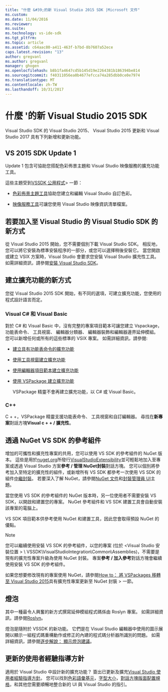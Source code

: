 ```yaml
---
title: "什麼 &#39;的新 Visual Studio 2015 SDK |Microsoft 文件"
ms.custom: 
ms.date: 11/04/2016
ms.reviewer: 
ms.suite: 
ms.technology: vs-ide-sdk
ms.tgt_pltfrm: 
ms.topic: article
ms.assetid: c64aac80-a411-463f-b7bd-8b7607a52ece
caps.latest.revision: "13"
author: gregvanl
ms.author: gregvanl
manager: ghogen
ms.openlocfilehash: b8b1fa4647cd5b145d19e2264381b186394be814
ms.sourcegitcommit: f40311056ea0b4677efcca74a285dbb0ce0e7974
ms.translationtype: MT
ms.contentlocale: zh-TW
ms.lasthandoff: 10/31/2017
---
```

# <a name="what39s-new-in-the-visual-studio-2015-sdk"></a>什麼 &#39;的新 Visual Studio 2015 SDK
Visual Studio SDK 的 Visual Studio 2015、 Visual Studio 2015 更新和 Visual Studio 2017 具有下列新增和更新功能。  
  
## <a name="vs-2015-sdk-update-1"></a>VS 2015 SDK Update 1  
 Update 1 包含可協助您搭配色彩佈景主題和 Visual Studio 映像服務的擴充功能工具。  
  
 這些主題受到[VSSDK 公用程式](../extensibility/internals/vssdk-utilities.md)> 一節：  
  
-   [色彩佈景主題工具](../extensibility/internals/color-theming-tools.md)協助您建立和編輯 Visual Studio 自訂色彩。  
  
-   [映像服務工具](../extensibility/internals/image-service-tools.md)可讓您使用 Visual Studio 映像資訊清單檔案。  
  
## <a name="new-way-to-add-the-visual-studio-sdk-to-visual-studio"></a>若要加入至 Visual Studio 的 Visual Studio SDK 的新方式  
 從 Visual Studio 2015 開始，您不需要個別下載 Visual Studio SDK。 相反地，您可以將它安裝為標準安裝程序的一部分，或您可以選擇稍後安裝它。 當您開啟或建立 VSIX 方案時，Visual Studio 會要求您安裝 Visual Studio 擴充性工具。 如需詳細資訊，請參閱[安裝 Visual Studio SDK](../extensibility/installing-the-visual-studio-sdk.md)。  
  
## <a name="new-ways-of-creating-extensions"></a>建立擴充功能的新方式  
 您從 Visual Studio 2015 SDK 開始，有不同的選項，可建立擴充功能，您使用的程式設計語言而定。  
  
### <a name="visual-c-and-visual-basic"></a>Visual C# 和 Visual Basic  
 對於 C# 和 Visual Basic 中，沒有完整的專案項目範本可讓您建立 Vspackage，功能表命令、 工具視窗、 編輯器分類器、 編輯器裝飾和編輯器邊界延伸模組。 您可以新增任何或所有的這些標準的 VSIX 專案。 如需詳細資訊，請參閱:  
  
-   [建立具有功能表命令的擴充功能](../extensibility/creating-an-extension-with-a-menu-command.md)  
  
-   [使用工具視窗建立擴充功能](../extensibility/creating-an-extension-with-a-tool-window.md)  
  
-   [使用編輯器項目範本建立擴充功能](../extensibility/creating-an-extension-with-an-editor-item-template.md)  
  
-   [使用 VSPackage 建立擴充功能](../extensibility/creating-an-extension-with-a-vspackage.md)  
  
     VSPackage 精靈不會再建立擴充功能，以 C# 或 Visual Basic。  
  
### <a name="c"></a>C++  
 C + +，VSPackage 精靈支援功能表命令、 工具視窗和自訂編輯器。 尋找在**新專案**對話方塊**Visual c + + / 擴充性**。  
  
## <a name="vs-sdk-reference-assemblies-via-nuget"></a>透過 NuGet VS SDK 的參考組件  
 增加的可攜性和擴充性專案的共用，您可以使用 VS SDK 的參考組件的 NuGet 版本。  這些是用於[nuget.org](http://www.nuget.org)所發行[VisualStudioExtensibility](http://www.nuget.org/profiles/VisualStudioExtensibility)並可輕鬆地加入至專案或透過 Visual Studio 方案**參考 / 管理 NuGet封裝**對話方塊。 您可以個別將參考加入至特定的擴充性的組件，或新增所有 VS SDK 都參考一次使用 VS SDK 的組件[中繼封裝](http://www.nuget.org/packages/VSSDK_Reference_Assemblies)。 若要深入了解 NuGet，請參閱[NuGet 文件](http://docs.microsoft.com/NuGet)和[封裝管理員 UI](http://docs.microsoft.com/NuGet/Tools/Package-Manager-UI)主題。  
  
 當您使用 VS SDK 的參考組件的 NuGet 版本時，另一位使用者不需要安裝 VS SDK，以開啟和建置您的專案。  NuGet 參考組件和 VS SDK 建置工具會自動安裝該專案的電腦上。  
  
 VS SDK 項目範本供參考使用 NuGet 和建置工具，因此您會取得預設 NuGet 的優點。  
  
> [!NOTE]
>  您可以繼續使用安裝 VS SDK 的參考組件，以您的專案 (位於  \<Visual Studio 安裝位置 > \ VSSDK\VisualStudioIntegration\Common\Assemblies)，不需要是現有的擴充性專案升級為使用 NuGet 封裝。  專案**參考 / 加入參考**對話方塊會繼續使用安裝 VS SDK 的參考組件。  
>   
>  如果您想要修改現有的專案使用 NuGet，請參閱[How to： 將 VSPackages 移轉至 Visual Studio 2015](../extensibility/how-to-migrate-extensibility-projects-to-visual-studio-2015.md)具有擴充性專案更新至 NuGet 封裝 > 一節。  
  
## <a name="light-bulbs"></a>燈泡  
 其中一種最令人興奮的新方式撰寫延伸模組程式碼係由 Roslyn 專案。 如需詳細資訊，請參閱[Roslyn](https://github.com/dotnet/Roslyn)。  
  
 燈泡是隨附於 VSSDK 的新功能。 它們是在 Visual Studio 編輯器中使用的圖示展開以顯示一組程式碼重構動作或修正的內建的程式碼分析器所識別的問題。 如需詳細資訊，請參閱[逐步解說： 顯示燈泡建議](../extensibility/walkthrough-displaying-light-bulb-suggestions.md)。  
  
## <a name="updated-user-experience-guidelines"></a>更新的使用者經驗指導方針  
 適用於 Visual Studio 中設計新的擴充功能？ 簽出已更新及擴充[Visual Studio 使用者經驗指導方針](../extensibility/ux-guidelines/visual-studio-user-experience-guidelines.md)。  您可以找到[色彩語彙基元](../extensibility/ux-guidelines/shared-colors-for-visual-studio.md)，[字型大小](../extensibility/ux-guidelines/fonts-and-formatting-for-visual-studio.md)，[對話方塊版面配置規格](../extensibility/ux-guidelines/layout-for-visual-studio.md)，和其他您需要順暢地整合新的 UI 與 Visual Studio 的指引。